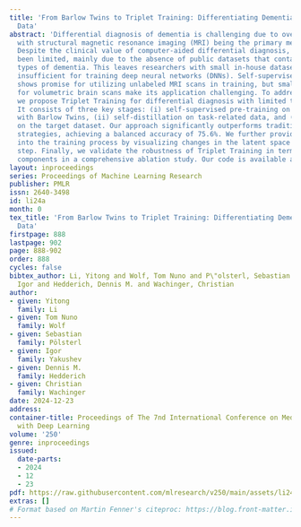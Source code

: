 ```yaml
---
title: 'From Barlow Twins to Triplet Training: Differentiating Dementia with Limited
  Data'
abstract: 'Differential diagnosis of dementia is challenging due to overlapping symptoms,
  with structural magnetic resonance imaging (MRI) being the primary method for diagnosis.
  Despite the clinical value of computer-aided differential diagnosis, research has
  been limited, mainly due to the absence of public datasets that contain diverse
  types of dementia. This leaves researchers with small in-house datasets that are
  insufficient for training deep neural networks (DNNs). Self-supervised learning
  shows promise for utilizing unlabeled MRI scans in training, but small batch sizes
  for volumetric brain scans make its application challenging. To address these issues,
  we propose Triplet Training for differential diagnosis with limited target data.
  It consists of three key stages: (i) self-supervised pre-training on unlabeled data
  with Barlow Twins, (ii) self-distillation on task-related data, and (iii) fine-tuning
  on the target dataset. Our approach significantly outperforms traditional training
  strategies, achieving a balanced accuracy of 75.6%. We further provide insights
  into the training process by visualizing changes in the latent space after each
  step. Finally, we validate the robustness of Triplet Training in terms of its individual
  components in a comprehensive ablation study. Our code is available at https://github.com/ai-med/TripletTraining.'
layout: inproceedings
series: Proceedings of Machine Learning Research
publisher: PMLR
issn: 2640-3498
id: li24a
month: 0
tex_title: 'From Barlow Twins to Triplet Training: Differentiating Dementia with Limited
  Data'
firstpage: 888
lastpage: 902
page: 888-902
order: 888
cycles: false
bibtex_author: Li, Yitong and Wolf, Tom Nuno and P\"olsterl, Sebastian and Yakushev,
  Igor and Hedderich, Dennis M. and Wachinger, Christian
author:
- given: Yitong
  family: Li
- given: Tom Nuno
  family: Wolf
- given: Sebastian
  family: Pölsterl
- given: Igor
  family: Yakushev
- given: Dennis M.
  family: Hedderich
- given: Christian
  family: Wachinger
date: 2024-12-23
address:
container-title: Proceedings of The 7nd International Conference on Medical Imaging
  with Deep Learning
volume: '250'
genre: inproceedings
issued:
  date-parts:
  - 2024
  - 12
  - 23
pdf: https://raw.githubusercontent.com/mlresearch/v250/main/assets/li24a/li24a.pdf
extras: []
# Format based on Martin Fenner's citeproc: https://blog.front-matter.io/posts/citeproc-yaml-for-bibliographies/
---
```

